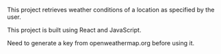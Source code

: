 This project retrieves weather conditions of a location as specified by the user.

This project is built using React and JavaScript.

Need to generate a key from openweathermap.org before using it.
